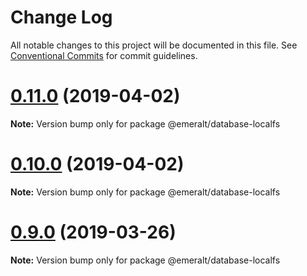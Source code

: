 # Change Log

All notable changes to this project will be documented in this file.
See [Conventional Commits](https://conventionalcommits.org) for commit guidelines.

# [0.11.0](https://github.com/emeralt/emeralt/compare/v0.10.0...v0.11.0) (2019-04-02)

**Note:** Version bump only for package @emeralt/database-localfs





# [0.10.0](https://github.com/emeralt/emeralt/compare/v0.9.0...v0.10.0) (2019-04-02)

**Note:** Version bump only for package @emeralt/database-localfs





# [0.9.0](https://github.com/emeralt/emeralt/compare/v0.8.0...v0.9.0) (2019-03-26)

**Note:** Version bump only for package @emeralt/database-localfs
